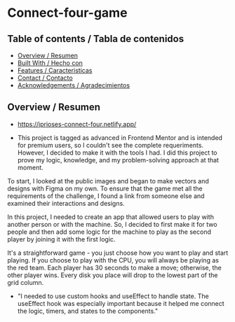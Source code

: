 # Connect-four-game

## Table of contents / Tabla de contenidos

- [Overview / Resumen](#overview)
- [Built With / Hecho con](#built-with)
- [Features / Caracteristicas](#features)
- [Contact / Contacto](#contact)
- [Acknowledgements / Agradecimientos](#acknowledgements)

## Overview / Resumen

- https://jprioses-connect-four.netlify.app/

- This project is tagged as advanced in Frontend Mentor and is intended for premium users, so I couldn't see the complete requeriments. However, I decided to make it with the tools I had. I did this project to prove my logic, knowledge, and my problem-solving approach at that moment.

To start, I looked at the public images and began to make vectors and designs with Figma on my own. To ensure that the game met all the requirements of the challenge, I found a link from someone else and examined their interactions and designs.

In this project, I needed to create an app that allowed users to play with another person or with the machine. So, I decided to first make it for two people and then add some logic for the machine to play as the second player by joining it with the first logic.

It's a straightforward game - you just choose how you want to play and start playing. If you choose to play with the CPU, you will always be playing as the red team. Each player has 30 seconds to make a move; otherwise, the other player wins. Every disk you place will drop to the lowest part of the grid column.

- "I needed to use custom hooks and useEffect to handle state. The useEffect hook was especially important because it helped me connect the logic, timers, and states to the components."

